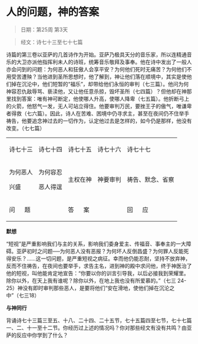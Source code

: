 # 人的问题，神的答案 

> 日期：第25周 第3天

> 经文：诗七十三至七十七篇

诗篇的第三卷以亚萨的几首诗作为开始。亚萨乃极具天分的音乐家，所以连精通音乐的大卫亦派他指挥利未人的诗班，统筹音乐敬拜及事奉。他在诗中发出了一般人亦会问到的问题：为何恶人和狂傲人会享平安？为何他们死时无痛苦？为何他们不用受苦遭殃？当他进到圣所思想时，他了解到，神让他们落在顺境中，其实是使他们掉在沉沦中，他们短暂的“福乐”，却带给他们永恒的审判（七三篇）。他问为何神容忍仇敌辱骂、亵渎他，又让他任意杀掠，毁坏圣所（七四篇）？但他却在神那里找到答案：唯有神可断定，他使哪人升高，使哪人降卑（七五篇）。他折断弓上的火箭，他怒气一发，无人可站立得住。他要审判万民，要挫王子的傲气，唯谦卑者得救（七六篇）。因此，诗人在苦难、困境中仍寻求主，甚至在夜间仍不住举手祷告，他要追念神过去的一切作为，认定他过去是怎样的，如今仍是那样，他没有改变。（七七篇）

<table>
 <tbody>
  <tr>
   <td><p>诗七十三</p></td>
   <td><p>诗七十四</p></td>
   <td><p>诗七十五</p></td>
   <td><p>诗七十六</p></td>
   <td><p>诗七十七</p></td>
  </tr>
  <tr>
   <td><p>为何恶人</p><p>兴盛</p></td>
   <td><p>为何容忍</p><p>恶人得逞</p></td>
   <td><p>主权在神</p></td>
   <td><p>神要审判</p></td>
   <td><p>祷告、默念、省察</p></td>
  </tr>
  <tr>
   <td colspan="2"><p>问&nbsp;&nbsp;&nbsp;&nbsp;&nbsp; 题</p></td>
   <td colspan="2"><p>答&nbsp;&nbsp;&nbsp;&nbsp;&nbsp; 案</p></td>
   <td><p>回&nbsp;&nbsp;&nbsp;&nbsp;&nbsp; 应</p></td>
  </tr>
 </tbody>
</table>

**默想**

“短视”是严重影响我们与主的关系，影响我们委身爱主、传福音、事奉主的一大障碍。亚萨初时之问题──为何恶人没有恶报？为何坏人反倒昌盛？为何罪人反能死得安乐？……这一切问题，是严重短视之病征。幸而他仍能忍耐，坚持不放弃神，反而不住祷告，在夜间也要举手，求告主名，进到神的殿中求问他，终于神医治了他的短视，叫他能肯定地宣告：“你要以你的训言引导我，以后必接我到荣耀里。除你以外，在天上我有谁呢？除你以外，在地上我也没有所爱慕的。”（七三 24-25）神没有即时审判那些恶人，是要将他们“安在滑地，使他们掉在沉沦之中”（七三18）

**与神同行**

背诵诗七十三篇三至五、十八、二十四、二十五节，七十五篇四至七节，七十七篇一、二、十一至十二节。你经历过上述的情况吗？你对那些经文有没有共鸣？由亚萨的反应中你学到了什么？


